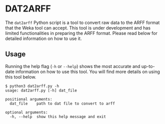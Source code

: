 # DAT2ARFF
The `dat2arff` Python script is a tool to convert raw data to the ARFF format
that the Weka tool can accept. This tool is under development and has limited
functionalities in preparing the ARFF format. Please read below for detailed
information on how to use it.

## Usage
Running the help flag (`-h` or `--help`) shows the most accurate and up-to-date
information on how to use this tool. You will find more details on using this
tool below.

```
$ python3 dat2arff.py -h
usage: dat2arff.py [-h] dat_file

positional arguments:
  dat_file    path to dat file to convert to arff

optional arguments:
  -h, --help  show this help message and exit
```